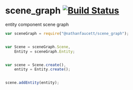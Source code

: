 scene_graph [![Build Status](https://travis-ci.org/nathanfaucett/js-scene_graph.svg?branch=master)](https://travis-ci.org/nathanfaucett/js-scene_graph)
======

entity component scene graph

```javascript
var sceneGraph = require("@nathanfaucett/scene_graph");


var Scene = sceneGraph.Scene,
    Entity = sceneGraph.Entity;


var scene = Scene.create(),
    entity = Entity.create();


scene.addEntity(entity);
```
